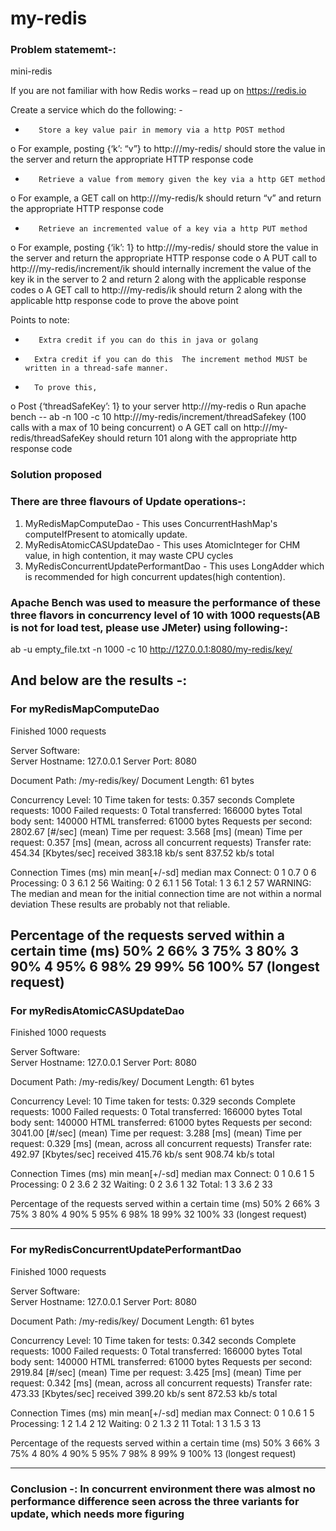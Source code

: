 # my-redis

### Problem statememt-:
mini-redis

If you are not familiar with how Redis works – read up on https://redis.io
 
Create a service which do the following: - 
 
-        Store a key value pair in memory via a http POST method
o    For example, posting {‘k’: “v”} to http://<localhost>/my-redis/ should store the value in the server and return the appropriate HTTP response code
-        Retrieve a value from memory given the key via a http GET method
o    For example, a GET call on  http://<localhost>/my-redis/k should return “v” and return the appropriate HTTP response code
-        Retrieve an incremented value of a key via a http PUT method
o    For example, posting {‘ik’: 1} to http://<localhost>/my-redis/ should store the value in the server and return the appropriate HTTP response code
o    A PUT call to http://<localhost>/my-redis/increment/ik should internally increment the value of the key ik in the server to 2 and return 2 along with the applicable response codes
o    A GET call to http://<localhost>/my-redis/ik should return 2 along with the applicable http response code to prove the above point
 
Points to note:
-        Extra credit if you can do this in java or golang
-       Extra credit if you can do this  The increment method MUST be written in a thread-safe manner. 
-       To prove this, 
 
o    Post {‘threadSafeKey’: 1} to your server http://<localhost>/my-redis
o    Run apache bench -- ab -n 100 -c 10 http://<localhost>/my-redis/increment/threadSafekey  (100 calls with a max of 10 being concurrent)
o    A GET call on http://<localhost>/my-redis/threadSafeKey should return 101 along with the appropriate http response code
 

 
 
### Solution proposed
 
### There are three flavours of Update operations-:
1. MyRedisMapComputeDao - This uses ConcurrentHashMap's computeIfPresent to atomically update.
2. MyRedisAtomicCASUpdateDao - This uses AtomicInteger for CHM value, in high contention, it may waste CPU cycles
3. MyRedisConcurrentUpdatePerformantDao - This uses LongAdder which is recommended for high concurrent updates(high contention).

### Apache Bench was used to measure the performance of these three flavors in concurrency level of 10 with 1000 requests(AB is not for load test, please use JMeter) using following-:

ab -u empty_file.txt -n 1000 -c 10 http://127.0.0.1:8080/my-redis/key/


 And below are the results -:
-------------------------------------------------------------------------------------------
### For myRedisMapComputeDao

Finished 1000 requests


Server Software:        
Server Hostname:        127.0.0.1
Server Port:            8080

Document Path:          /my-redis/key/
Document Length:        61 bytes

Concurrency Level:      10
Time taken for tests:   0.357 seconds
Complete requests:      1000
Failed requests:        0
Total transferred:      166000 bytes
Total body sent:        140000
HTML transferred:       61000 bytes
Requests per second:    2802.67 [#/sec] (mean)
Time per request:       3.568 [ms] (mean)
Time per request:       0.357 [ms] (mean, across all concurrent requests)
Transfer rate:          454.34 [Kbytes/sec] received
                        383.18 kb/s sent
                        837.52 kb/s total

Connection Times (ms)
              min  mean[+/-sd] median   max
Connect:        0    1   0.7      0       6
Processing:     0    3   6.1      2      56
Waiting:        0    2   6.1      1      56
Total:          1    3   6.1      2      57
WARNING: The median and mean for the initial connection time are not within a normal deviation
        These results are probably not that reliable.

Percentage of the requests served within a certain time (ms)
  50%      2
  66%      3
  75%      3
  80%      3
  90%      4
  95%      6
  98%     29
  99%     56
 100%     57 (longest request)
 -------------------------------------------------------------------------------------------

### For myRedisAtomicCASUpdateDao

 Finished 1000 requests


Server Software:        
Server Hostname:        127.0.0.1
Server Port:            8080

Document Path:          /my-redis/key/
Document Length:        61 bytes

Concurrency Level:      10
Time taken for tests:   0.329 seconds
Complete requests:      1000
Failed requests:        0
Total transferred:      166000 bytes
Total body sent:        140000
HTML transferred:       61000 bytes
Requests per second:    3041.00 [#/sec] (mean)
Time per request:       3.288 [ms] (mean)
Time per request:       0.329 [ms] (mean, across all concurrent requests)
Transfer rate:          492.97 [Kbytes/sec] received
                        415.76 kb/s sent
                        908.74 kb/s total

Connection Times (ms)
              min  mean[+/-sd] median   max
Connect:        0    1   0.6      1       5
Processing:     0    2   3.6      2      32
Waiting:        0    2   3.6      1      32
Total:          1    3   3.6      2      33

Percentage of the requests served within a certain time (ms)
  50%      2
  66%      3
  75%      3
  80%      4
  90%      5
  95%      6
  98%     18
  99%     32
 100%     33 (longest request)

-------------------------------------------------------------------------------------------
### For myRedisConcurrentUpdatePerformantDao

Finished 1000 requests


Server Software:        
Server Hostname:        127.0.0.1
Server Port:            8080

Document Path:          /my-redis/key/
Document Length:        61 bytes

Concurrency Level:      10
Time taken for tests:   0.342 seconds
Complete requests:      1000
Failed requests:        0
Total transferred:      166000 bytes
Total body sent:        140000
HTML transferred:       61000 bytes
Requests per second:    2919.84 [#/sec] (mean)
Time per request:       3.425 [ms] (mean)
Time per request:       0.342 [ms] (mean, across all concurrent requests)
Transfer rate:          473.33 [Kbytes/sec] received
                        399.20 kb/s sent
                        872.53 kb/s total

Connection Times (ms)
              min  mean[+/-sd] median   max
Connect:        0    1   0.6      1       5
Processing:     1    2   1.4      2      12
Waiting:        0    2   1.3      2      11
Total:          1    3   1.5      3      13

Percentage of the requests served within a certain time (ms)
  50%      3
  66%      3
  75%      4
  80%      4
  90%      5
  95%      7
  98%      8
  99%      9
 100%     13 (longest request)


-------------------------------------------------------------------------------------------

### Conclusion -: In concurrent environment there was almost no performance difference seen across the three variants for update, which needs more figuring
